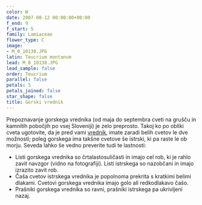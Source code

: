 ```yaml
---
color: W
date: 2007-08-12 00:00:00+00:00
f_end: 9
f_start: 5
family: Lamiaceae
flower_type: C
image:
- M_0_10138.JPG
latin: Teucrium montanum
lead: M_0_10138.JPG
lead_sample: false
order: Teucrium
parallel: false
petals: 5
petals_joined: false
star_shape: false
title: Gorski vrednik
---
```

Prepoznavanje gorskega vrednika (od maja do septembra cveti na grušču in kamnitih pobočjih po vsej Sloveniji) je zelo preprosto. Takoj ko po obliki cveta ugotovite, da je pred vami [vrednik](../genus/teucrium/), imate zaradi belih cvetov le dve možnosti; poleg gorskega ima takšne cvetove še istrski, ki pa raste le ob morju. Seveda lahko še vedno preverite tudi te lastnosti:

-   Listi gorskega vrednika so črtalastosuličasti in imajo cel rob, ki je rahlo zavit navzgor (vidno na fotografiji). Listi istrskega so nazobčani in imajo izrazito zavit rob.
-   Čaša cvetov istrskega vrednika je popolnoma prekrita s kratkimi belimi dlakami. Cvetovi gorskega vrednika imajo golo ali redkodlakavo čašo.
-   Prašniki gorskega vrednika so ravni, prašniki istrskega pa ukrivljeni nazaj.
